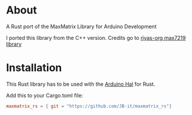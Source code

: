 # About

A Rust port of the MaxMatrix Library for Arduino Development

I ported this library from the C++ version. Credits go to [riyas-org max7219 library](https://github.com/riyas-org/max7219)

# Installation

This Rust library has to be used with the [Arduino Hal](https://github.com/Rahix/avr-hal-template) for Rust.

Add this to your Cargo.toml file:
```toml
maxmatrix_rs = { git = "https://github.com/JB-it/maxmatrix_rs"}
```